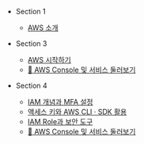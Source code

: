 
* Section 1
  * [AWS 소개](/ko/section1/notes.md)

* Section 3
  * [AWS 시작하기](/ko/section3/notes.md)
  * [🧪 AWS Console 및 서비스 둘러보기](/ko/section3/labs.md)

* Section 4
  * [IAM 개념과 MFA 설정](/ko/section4/notes/note1.md)
  * [액세스 키와 AWS CLI · SDK 활용](/ko/section4/notes/note2.md)
  * [IAM Role과 보안 도구](/ko/section4/notes/note3.md)
  * [🧪 AWS Console 및 서비스 둘러보기](/ko/section4/labs/lab1.md)

